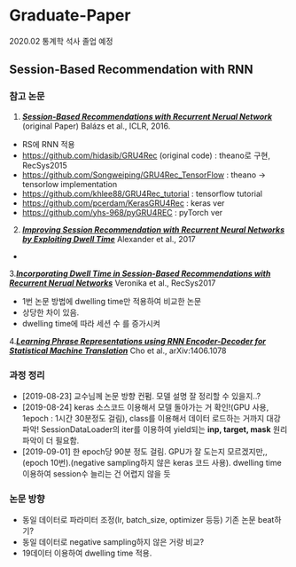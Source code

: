 # Graduate-Paper
2020.02 통계학 석사 졸업 예정

## Session-Based Recommendation with RNN
### 참고 논문
1. [***Session-Based Recommendations with Recurrent Nerual Network***](https://arxiv.org/pdf/1511.06939.pdf) (original Paper)
Balázs et al., ICLR, 2016.
- RS에 RNN 적용
- https://github.com/hidasib/GRU4Rec (original code) : theano로 구현, RecSys2015
- https://github.com/Songweiping/GRU4Rec_TensorFlow : theano -> tensorlow implementation
- https://github.com/khlee88/GRU4Rec_tutorial : tensorflow tutorial
- https://github.com/pcerdam/KerasGRU4Rec : keras ver
- https://github.com/yhs-968/pyGRU4REC : pyTorch ver
  
2. [***Improving Session Recommendation with Recurrent Neural Networks by Exploiting Dwell Time***](https://arxiv.org/pdf/1706.10231.pdf)
Alexander et al., 2017
- 

3.[***Incorporating Dwell Time in Session-Based Recommendations with Recurrent Nerual Networks***](http://ceur-ws.org/Vol-1922/paper11.pdf)
Veronika et al., RecSys2017
- 1번 논문 방법에 dwelling time만 적용하여 비교한 논문
- 상당한 차이 있음.
- dwelling time에 따라 세션 수 를 증가시켜 

4.[***Learning Phrase Representations using RNN Encoder-Decoder for Statistical Machine Translation***](https://arxiv.org/pdf/1406.1078.pdf) Cho et al., arXiv:1406.1078
### 과정 정리
- [2019-08-23] 교수님께 논문 방향 컨펌. 모델 설명 잘 정리할 수 있을지..?
- [2019-08-24] keras 소스코드 이용해서 모델 돌아가는 거 확인!(GPU 사용, 1epoch : 1시간 30분정도 걸림), class를 이용해서 데이터 로드하는 거까지 대강 파악! SessionDataLoader의 iter를 이용하여 yield되는 **inp, target, mask** 원리 파악이 더 필요함.
- [2019-09-01] 한 epoch당 90분 정도 걸림. GPU가 잘 도는지 모르겠지만,, (epoch 10번).(negative sampling하지 않은 keras 코드 사용). dwelling time 이용하여 session수 늘리는 건 어렵지 않을 듯

### 논문 방향
- 동일 데이터로 파라미터 조정(lr, batch_size, optimizer 등등) 기존 논문 beat하기?
- 동일 데이터로 negative sampling하지 않은 거랑 비교?
- 19데이터 이용하여 dwelling time 적용.

